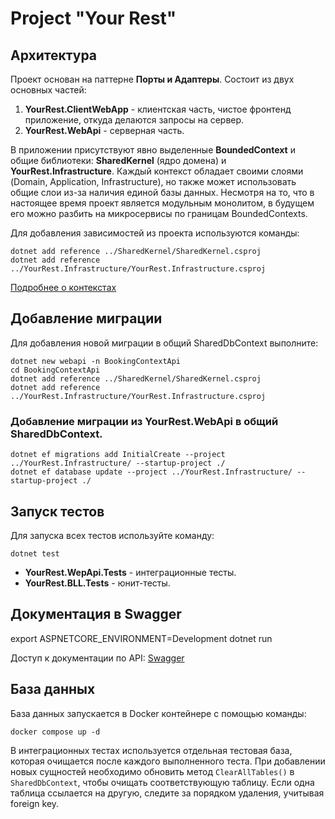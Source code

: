 # Project "Your Rest"

## Архитектура

Проект основан на паттерне **Порты и Адаптеры**.
Состоит из двух основных частей:
1. **YourRest.ClientWebApp** - клиентская часть, чистое фронтенд приложение, откуда делаются запросы на сервер.
2. **YourRest.WebApi** - серверная часть.

В приложении присутствуют явно выделенные **BoundedContext** и общие библиотеки: **SharedKernel** (ядро домена) и **YourRest.Infrastructure**. Каждый контекст обладает своими слоями (Domain, Application, Infrastructure), но также может использовать общие слои из-за наличия единой базы данных. Несмотря на то, что в настоящее время проект является модульным монолитом, в будущем его можно разбить на микросервисы по границам BoundedContexts.

Для добавления зависимостей из проекта используются команды:

```
dotnet add reference ../SharedKernel/SharedKernel.csproj
dotnet add reference ../YourRest.Infrastructure/YourRest.Infrastructure.csproj
```

[Подробнее о контекстах](./_docs/bounded_contexts.md)
## Добавление миграции

Для добавления новой миграции в общий SharedDbContext выполните:
```
dotnet new webapi -n BookingContextApi
cd BookingContextApi
dotnet add reference ../SharedKernel/SharedKernel.csproj
dotnet add reference ../YourRest.Infrastructure/YourRest.Infrastructure.csproj
```
### Добавление миграции из YourRest.WebApi в общий SharedDbContext.
```
dotnet ef migrations add InitialCreate --project ../YourRest.Infrastructure/ --startup-project ./
dotnet ef database update --project ../YourRest.Infrastructure/ --startup-project ./

```
## Запуск тестов

Для запуска всех тестов используйте команду:

```
dotnet test

```
- **YourRest.WepApi.Tests** - интеграционные тесты.
- **YourRest.BLL.Tests** - юнит-тесты.

## Документация в Swagger

export ASPNETCORE_ENVIRONMENT=Development
dotnet run

Доступ к документации по API: [Swagger](http://localhost:5201/swagger/index.html)

## База данных

База данных запускается в Docker контейнере с помощью команды:

```
docker compose up -d
```
В интеграционных тестах используется отдельная тестовая база, которая очищается после каждого выполненного теста. При добавлении новых сущностей необходимо обновить метод `ClearAllTables()` в `SharedDbContext`, чтобы очищать соответствующую таблицу. Если одна таблица ссылается на другую, следите за порядком удаления, учитывая foreign key.


